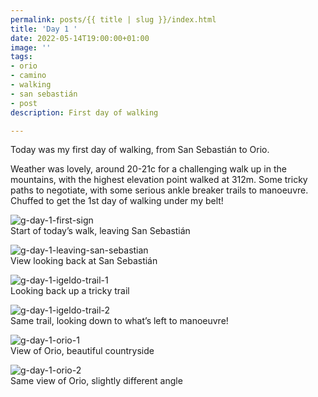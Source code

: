 ```yaml
---
permalink: posts/{{ title | slug }}/index.html
title: 'Day 1 '
date: 2022-05-14T19:00:00+01:00
image: ''
tags:
- orio
- camino
- walking
- san sebastián
- post
description: First day of walking

---
```

<!-- Excerpt Start -->
Today was my first day of walking, from San Sebastián to Orio.
<!-- Excerpt End -->
Weather was lovely, around 20-21c for a challenging walk up in the mountains, with the highest elevation point walked at 312m. Some tricky paths to negotiate, with some serious ankle breaker trails to manoeuvre. 
Chuffed to get the 1st day of walking under my belt!

![g-day-1-first-sign](/images/g-day-1-first-sign.jpg)  
Start of today’s walk, leaving San Sebastián 

![g-day-1-leaving-san-sebastian](/images/g-day-1-leaving-san-sebastian.jpg)  
View looking back at San Sebastián 

![g-day-1-igeldo-trail-1](/images/g-day-1-igeldo-trail-1.jpg)  
Looking back up a tricky trail

![g-day-1-igeldo-trail-2](/images/g-day-1-igeldo-trail-2.jpg)  
Same trail, looking down to what’s left to manoeuvre!

![g-day-1-orio-1](/images/g-day-1-orio-1.jpg)  
View of Orio, beautiful countryside

![g-day-1-orio-2](/images/g-day-1-orio-2.jpg)  
Same view of Orio, slightly different angle